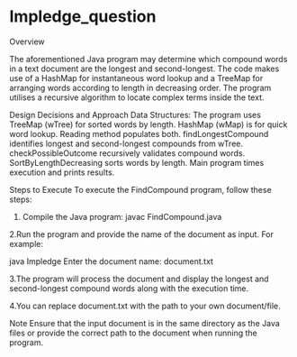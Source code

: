 # Impledge_question

Overview

The aforementioned Java program may determine which compound words in a text document are the longest and second-longest. The code makes use of a HashMap for instantaneous word lookup and a TreeMap for arranging words according to length in decreasing order. The program utilises a recursive algorithm to locate complex terms inside the text.

Design Decisions and Approach
Data Structures:
The program uses TreeMap (wTree) for sorted words by length. HashMap (wMap) is for quick word lookup. Reading method populates both. findLongestCompound identifies longest and second-longest compounds from wTree. checkPossibleOutcome recursively validates compound words. SortByLengthDecreasing sorts words by length. Main program times execution and prints results.

Steps to Execute
To execute the FindCompound program, follow these steps:

1. Compile the Java program:
javac FindCompound.java

2.Run the program and provide the name of the document as input. For example:

java Impledge
Enter the document name: document.txt

3.The program will process the document and display the longest and second-longest compound words along with the execution time.

4.You can replace document.txt with the path to your own document/file.

Note
Ensure that the input document is in the same directory as the Java files or provide the correct path to the document when running the program.

